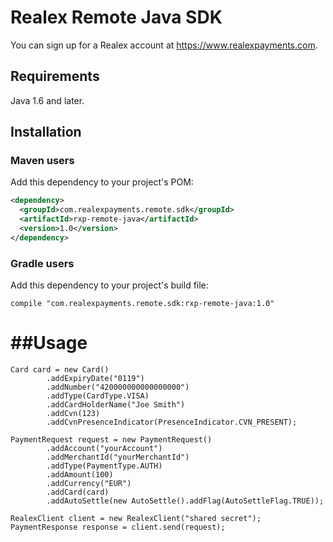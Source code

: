 # Realex Remote Java SDK
You can sign up for a Realex account at https://www.realexpayments.com.
## Requirements
Java 1.6 and later.
## Installation
### Maven users
Add this dependency to your project's POM:
```xml
<dependency>
  <groupId>com.realexpayments.remote.sdk</groupId>
  <artifactId>rxp-remote-java</artifactId>
  <version>1.0</version>
</dependency>
```

### Gradle users
Add this dependency to your project's build file:
```
compile "com.realexpayments.remote.sdk:rxp-remote-java:1.0"
```
##Usage
=====

```
Card card = new Card()
		.addExpiryDate("0119")
		.addNumber("420000000000000000")
		.addType(CardType.VISA)
		.addCardHolderName("Joe Smith")
		.addCvn(123)
		.addCvnPresenceIndicator(PresenceIndicator.CVN_PRESENT);

PaymentRequest request = new PaymentRequest()
		.addAccount("yourAccount")
		.addMerchantId("yourMerchantId")
		.addType(PaymentType.AUTH)
		.addAmount(100)
		.addCurrency("EUR")
		.addCard(card)
		.addAutoSettle(new AutoSettle().addFlag(AutoSettleFlag.TRUE));

RealexClient client = new RealexClient("shared secret");
PaymentResponse response = client.send(request);
```

